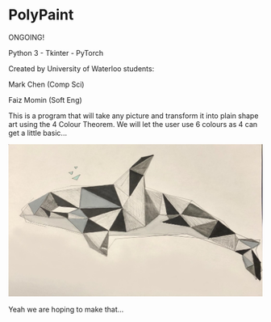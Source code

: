 # PolyPaint

ONGOING!

Python 3 - Tkinter - PyTorch

Created by University of Waterloo students: 

Mark Chen (Comp Sci)

Faiz Momin (Soft Eng)


This is a program that will take any picture and transform it into plain shape art using the 4 Colour Theorem.
We will let the user use 6 colours as 4 can get a little basic...


![](final_similar_target.jpg)

Yeah we are hoping to make that...
